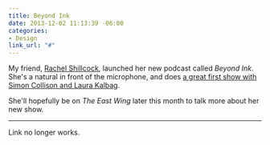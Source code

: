 ```yaml
---
title: Beyond Ink
date: 2013-12-02 11:13:39 -06:00
categories:
- Design
link_url: "#"
---
```


My friend, [Rachel Shillcock](https://www.rachilli.com/), launched her new podcast called *Beyond Ink*. She's a natural in front of the microphone, and does [a great first show with Simon Collison and Laura Kalbag](http://www.beyondink.co.uk/shows/01-laura-and-simon).

She'll hopefully be on *The East Wing* later this month to talk more about her new show.

---

Link no longer works.

